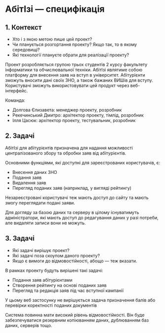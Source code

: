 # АбітІзі — специфікація

## 1. Контекст

- Хто і з якою метою пише цей проект?
- Чи планується розгортання проекту? Якщо так, то в якому середовищі?
- Які технології плануєте обрати для реалізації проекту?

Проект розробляється групою трьох студентів 2 курсу факультету інформатики
та обчислювальної техніки.
АбітІзі являтиме собою платформу для внесення заяв на вступ
в університет. Абітурієнти зможуть вносити дані своїх ЗНО, а також бажаних
ВИШів для вступу. Користувачі зможуть використовувати цей продукт через
веб-інтерфейс.

Команда:

* Долгова Єлизавета: менеджер проекту, розробник
* Рекечинський Дмитро: архітектор проекту, тімлід, розробник
* Ілля Цасюк: архітектор проекту, тестувальник, розробник

## 2. Задачі

АбітІзі для абітурієнтів призначена для надання можливості
централізованого збору та обробки заяв від абітурієнтів.

Основними функціями, які доступні для зареєстрованих користувачів, є:

* Внесення даних ЗНО
* Подання заяв
* Видалення заяв
* Перегляд поданих заяв (наприклад, у вигляді рейтингу)

Незареєстровані користувачі теж мають доступ до сайту та мають змогу
переглядати подані заяви.

Для догляду за базою даних та серверу в цілому існуватимуть адміністратори,
які мають доступ до редагування даних у разі потреби, але видаляти записи
вони не можуть.

## 3. Задачі

- Які задачі вирішує проект?
- Які задачі поза скоупом даного проекту?
- Якщо є вимоги до відмовостійкості, абощо — теж вказати.

В рамках проекту будуть вирішені такі задачі:

- Подання заяв абітурієнтами
- Створення рейтингу на основі поданих заяв
- Перегляд та редакція заяв під час вступної кампанії

У цьому веб застосунку не вирішується задача призначення балів
або перевірки коректності поданих документів

Система повинна мати високий рівень відмовостійкості. Він буде
забезпечуватися резервним копіюванням даних, дублюванням баз даних, 
серверів тощо.
